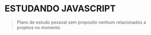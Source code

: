 # ESTUDANDO JAVASCRIPT

> Plano de estudo pessoal sem proposito nenhum relacionados a projetos no momento
